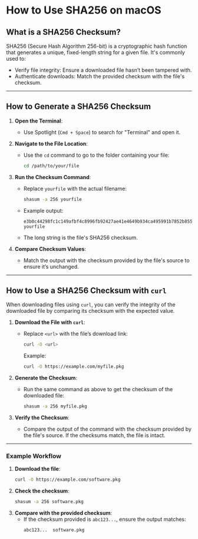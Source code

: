 
# **How to Use SHA256 on macOS**

## **What is a SHA256 Checksum?**

SHA256 (Secure Hash Algorithm 256-bit) is a cryptographic hash function that generates a unique, fixed-length string for a given file. It's commonly used to:

- Verify file integrity: Ensure a downloaded file hasn’t been tampered with.
- Authenticate downloads: Match the provided checksum with the file's checksum.

---

## **How to Generate a SHA256 Checksum**

1. **Open the Terminal**:
   - Use Spotlight (`Cmd + Space`) to search for "Terminal" and open it.

2. **Navigate to the File Location**:
   - Use the `cd` command to go to the folder containing your file:
     ```bash
     cd /path/to/your/file
     ```

3. **Run the Checksum Command**:
   - Replace `yourfile` with the actual filename:
     ```bash
     shasum -a 256 yourfile
     ```
   - Example output:
     ```
     e3b0c44298fc1c149afbf4c8996fb92427ae41e4649b934ca495991b7852b855  yourfile
     ```
   - The long string is the file's SHA256 checksum.

4. **Compare Checksum Values**:
   - Match the output with the checksum provided by the file's source to ensure it’s unchanged.

---

## **How to Use a SHA256 Checksum with `curl`**

When downloading files using `curl`, you can verify the integrity of the downloaded file by comparing its checksum with the expected value.

1. **Download the File with `curl`**:
   - Replace `<url>` with the file’s download link:
     ```bash
     curl -O <url>
     ```
     Example:
     ```bash
     curl -O https://example.com/myfile.pkg
     ```

2. **Generate the Checksum**:
   - Run the same command as above to get the checksum of the downloaded file:
     ```bash
     shasum -a 256 myfile.pkg
     ```

3. **Verify the Checksum**:
   - Compare the output of the command with the checksum provided by the file's source. If the checksums match, the file is intact.

---

### **Example Workflow**

1. **Download the file**:
   ```bash
   curl -O https://example.com/software.pkg
   ```
2. **Check the checksum**:
   ```bash
   shasum -a 256 software.pkg
   ```
3. **Compare with the provided checksum**:
   - If the checksum provided is `abc123...`, ensure the output matches:
     ```
     abc123...  software.pkg
     ```